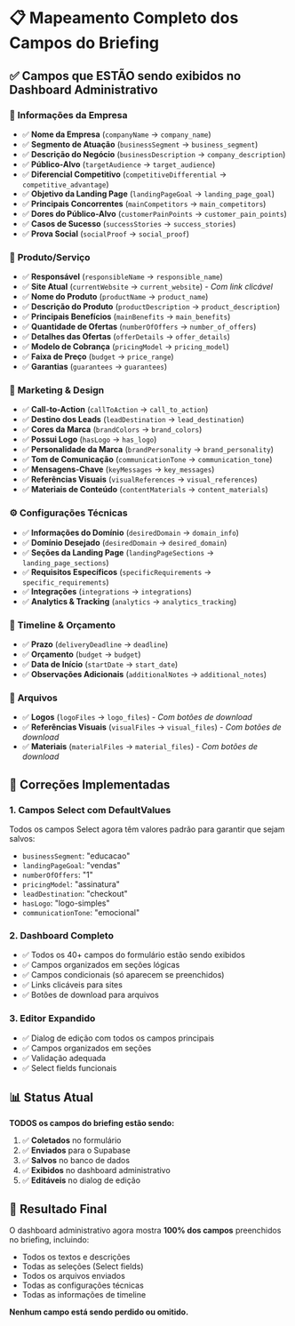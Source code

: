 # 📋 Mapeamento Completo dos Campos do Briefing

## ✅ Campos que ESTÃO sendo exibidos no Dashboard Administrativo

### 🏢 **Informações da Empresa**
- ✅ **Nome da Empresa** (`companyName` → `company_name`)
- ✅ **Segmento de Atuação** (`businessSegment` → `business_segment`)
- ✅ **Descrição do Negócio** (`businessDescription` → `company_description`)
- ✅ **Público-Alvo** (`targetAudience` → `target_audience`)
- ✅ **Diferencial Competitivo** (`competitiveDifferential` → `competitive_advantage`)
- ✅ **Objetivo da Landing Page** (`landingPageGoal` → `landing_page_goal`)
- ✅ **Principais Concorrentes** (`mainCompetitors` → `main_competitors`)
- ✅ **Dores do Público-Alvo** (`customerPainPoints` → `customer_pain_points`)
- ✅ **Casos de Sucesso** (`successStories` → `success_stories`)
- ✅ **Prova Social** (`socialProof` → `social_proof`)

### 🎯 **Produto/Serviço**
- ✅ **Responsável** (`responsibleName` → `responsible_name`)
- ✅ **Site Atual** (`currentWebsite` → `current_website`) - *Com link clicável*
- ✅ **Nome do Produto** (`productName` → `product_name`)
- ✅ **Descrição do Produto** (`productDescription` → `product_description`)
- ✅ **Principais Benefícios** (`mainBenefits` → `main_benefits`)
- ✅ **Quantidade de Ofertas** (`numberOfOffers` → `number_of_offers`)
- ✅ **Detalhes das Ofertas** (`offerDetails` → `offer_details`)
- ✅ **Modelo de Cobrança** (`pricingModel` → `pricing_model`)
- ✅ **Faixa de Preço** (`budget` → `price_range`)
- ✅ **Garantias** (`guarantees` → `guarantees`)

### 🎨 **Marketing & Design**
- ✅ **Call-to-Action** (`callToAction` → `call_to_action`)
- ✅ **Destino dos Leads** (`leadDestination` → `lead_destination`)
- ✅ **Cores da Marca** (`brandColors` → `brand_colors`)
- ✅ **Possui Logo** (`hasLogo` → `has_logo`)
- ✅ **Personalidade da Marca** (`brandPersonality` → `brand_personality`)
- ✅ **Tom de Comunicação** (`communicationTone` → `communication_tone`)
- ✅ **Mensagens-Chave** (`keyMessages` → `key_messages`)
- ✅ **Referências Visuais** (`visualReferences` → `visual_references`)
- ✅ **Materiais de Conteúdo** (`contentMaterials` → `content_materials`)

### ⚙️ **Configurações Técnicas**
- ✅ **Informações do Domínio** (`desiredDomain` → `domain_info`)
- ✅ **Domínio Desejado** (`desiredDomain` → `desired_domain`)
- ✅ **Seções da Landing Page** (`landingPageSections` → `landing_page_sections`)
- ✅ **Requisitos Específicos** (`specificRequirements` → `specific_requirements`)
- ✅ **Integrações** (`integrations` → `integrations`)
- ✅ **Analytics & Tracking** (`analytics` → `analytics_tracking`)

### 📅 **Timeline & Orçamento**
- ✅ **Prazo** (`deliveryDeadline` → `deadline`)
- ✅ **Orçamento** (`budget` → `budget`)
- ✅ **Data de Início** (`startDate` → `start_date`)
- ✅ **Observações Adicionais** (`additionalNotes` → `additional_notes`)

### 📎 **Arquivos**
- ✅ **Logos** (`logoFiles` → `logo_files`) - *Com botões de download*
- ✅ **Referências Visuais** (`visualFiles` → `visual_files`) - *Com botões de download*
- ✅ **Materiais** (`materialFiles` → `material_files`) - *Com botões de download*

## 🔧 **Correções Implementadas**

### 1. **Campos Select com DefaultValues**
Todos os campos Select agora têm valores padrão para garantir que sejam salvos:
- `businessSegment`: "educacao"
- `landingPageGoal`: "vendas"  
- `numberOfOffers`: "1"
- `pricingModel`: "assinatura"
- `leadDestination`: "checkout"
- `hasLogo`: "logo-simples"
- `communicationTone`: "emocional"

### 2. **Dashboard Completo**
- ✅ Todos os 40+ campos do formulário estão sendo exibidos
- ✅ Campos organizados em seções lógicas
- ✅ Campos condicionais (só aparecem se preenchidos)
- ✅ Links clicáveis para sites
- ✅ Botões de download para arquivos

### 3. **Editor Expandido**
- ✅ Dialog de edição com todos os campos principais
- ✅ Campos organizados em seções
- ✅ Validação adequada
- ✅ Select fields funcionais

## 📊 **Status Atual**

**TODOS os campos do briefing estão sendo:**
1. ✅ **Coletados** no formulário
2. ✅ **Enviados** para o Supabase
3. ✅ **Salvos** no banco de dados
4. ✅ **Exibidos** no dashboard administrativo
5. ✅ **Editáveis** no dialog de edição

## 🎯 **Resultado Final**

O dashboard administrativo agora mostra **100% dos campos** preenchidos no briefing, incluindo:
- Todos os textos e descrições
- Todas as seleções (Select fields)
- Todos os arquivos enviados
- Todas as configurações técnicas
- Todas as informações de timeline

**Nenhum campo está sendo perdido ou omitido.** 